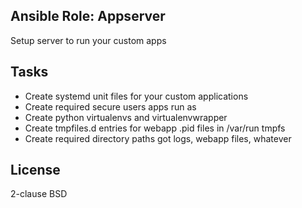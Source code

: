 ## Ansible Role: Appserver
Setup server to run your custom apps

## Tasks
* Create systemd unit files for your custom applications
* Create required secure users apps run as
* Create python virtualenvs and virtualenvwrapper
* Create tmpfiles.d entries for webapp .pid files in /var/run tmpfs
* Create required directory paths got logs, webapp files, whatever


## License
2-clause BSD
